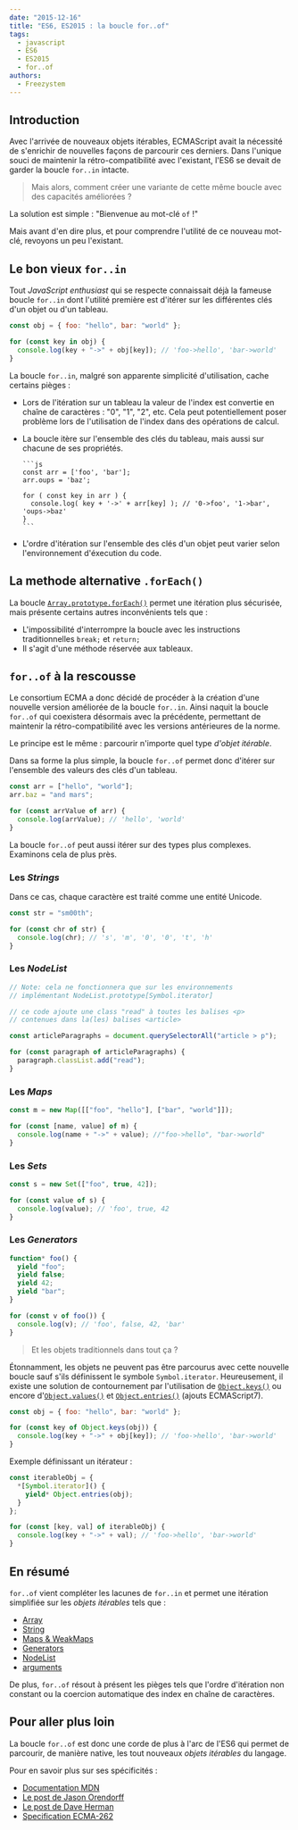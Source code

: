 ```yaml
---
date: "2015-12-16"
title: "ES6, ES2015 : la boucle for..of"
tags:
  - javascript
  - ES6
  - ES2015
  - for..of
authors:
  - Freezystem
---
```


## Introduction

Avec l'arrivée de nouveaux objets itérables, ECMAScript avait la nécessité de
s'enrichir de nouvelles façons de parcourir ces derniers. Dans l'unique souci de
maintenir la rétro-compatibilité avec l'existant, l'ES6 se devait de garder la
boucle `for..in` intacte.

> Mais alors, comment créer une variante de cette même boucle avec des capacités
> améliorées ?

La solution est simple : "Bienvenue au mot-clé `of` !"

Mais avant d'en dire plus, et pour comprendre l'utilité de ce nouveau mot-clé,
revoyons un peu l'existant.

## Le bon vieux `for..in`

Tout _JavaScript enthusiast_ qui se respecte connaissait déjà la fameuse boucle
`for..in` dont l'utilité première est d'itérer sur les différentes clés d'un
objet ou d'un tableau.

```js
const obj = { foo: "hello", bar: "world" };

for (const key in obj) {
  console.log(key + "->" + obj[key]); // 'foo->hello', 'bar->world'
}
```

La boucle `for..in`, malgré son apparente simplicité d'utilisation, cache
certains pièges :

* Lors de l'itération sur un tableau la valeur de l'index est convertie en
  chaîne de caractères : "0", "1", "2", etc. Cela peut potentiellement poser
  problème lors de l'utilisation de l'index dans des opérations de calcul.
* La boucle itère sur l'ensemble des clés du tableau, mais aussi sur chacune de
  ses propriétés.

      ```js
      const arr = ['foo', 'bar'];
      arr.oups = 'baz';

      for ( const key in arr ) {
        console.log( key + '->' + arr[key] ); // '0->foo', '1->bar', 'oups->baz'
      }
      ```

* L'ordre d'itération sur l'ensemble des clés d'un objet peut varier selon
  l'environnement d'éxecution du code.

## La methode alternative `.forEach()`

La boucle
[`Array.prototype.forEach()`](https://developer.mozilla.org/fr/docs/Web/JavaScript/Reference/Objets_globaux/Array/forEach)
permet une itération plus sécurisée, mais présente certains autres inconvénients
tels que :

* L'impossibilité d'interrompre la boucle avec les instructions traditionnelles
  `break;` et `return;`
* Il s'agit d'une méthode réservée aux tableaux.

## `for..of` à la rescousse

Le consortium ECMA a donc décidé de procéder à la création d'une nouvelle
version améliorée de la boucle `for..in`. Ainsi naquit la boucle `for..of` qui
coexistera désormais avec la précédente, permettant de maintenir la
rétro-compatibilité avec les versions antérieures de la norme.

Le principe est le même : parcourir n'importe quel type *d'objet itérable*.

Dans sa forme la plus simple, la boucle `for..of` permet donc d'itérer sur
l'ensemble des valeurs des clés d'un tableau.

```js
const arr = ["hello", "world"];
arr.baz = "and mars";

for (const arrValue of arr) {
  console.log(arrValue); // 'hello', 'world'
}
```

La boucle `for..of` peut aussi itérer sur des types plus complexes. Examinons
cela de plus près.

### Les _Strings_

Dans ce cas, chaque caractère est traité comme une entité Unicode.

```js
const str = "sm00th";

for (const chr of str) {
  console.log(chr); // 's', 'm', '0', '0', 't', 'h'
}
```

### Les _NodeList_

```js
// Note: cela ne fonctionnera que sur les environnements
// implémentant NodeList.prototype[Symbol.iterator]

// ce code ajoute une class "read" à toutes les balises <p>
// contenues dans la(les) balises <article>

const articleParagraphs = document.querySelectorAll("article > p");

for (const paragraph of articleParagraphs) {
  paragraph.classList.add("read");
}
```

### Les _Maps_

```js
const m = new Map([["foo", "hello"], ["bar", "world"]]);

for (const [name, value] of m) {
  console.log(name + "->" + value); //"foo->hello", "bar->world"
}
```

### Les _Sets_

```js
const s = new Set(["foo", true, 42]);

for (const value of s) {
  console.log(value); // 'foo', true, 42
}
```

### Les _Generators_

```js
function* foo() {
  yield "foo";
  yield false;
  yield 42;
  yield "bar";
}

for (const v of foo()) {
  console.log(v); // 'foo', false, 42, 'bar'
}
```

> Et les objets traditionnels dans tout ça ?

Étonnamment, les objets ne peuvent pas être parcourus avec cette nouvelle boucle
sauf s'ils définissent le symbole `Symbol.iterator`. Heureusement, il existe une
solution de contournement par l'utilisation de
[`Object.keys()`](https://developer.mozilla.org/fr/docs/Web/JavaScript/Reference/Objets_globaux/Object/keys)
ou encore
d'[`Object.values()`](https://developer.mozilla.org/fr/docs/Web/JavaScript/Reference/Objets_globaux/Object/values)
et
[`Object.entries()`](https://developer.mozilla.org/fr/docs/Web/JavaScript/Reference/Objets_globaux/Object/entries)
(ajouts ECMAScript7).

```js
const obj = { foo: "hello", bar: "world" };

for (const key of Object.keys(obj)) {
  console.log(key + "->" + obj[key]); // 'foo->hello', 'bar->world'
}
```

Exemple définissant un itérateur :

```js
const iterableObj = {
  *[Symbol.iterator]() {
    yield* Object.entries(obj);
  }
};

for (const [key, val] of iterableObj) {
  console.log(key + "->" + val); // 'foo->hello', 'bar->world'
}
```

## En résumé

`for..of` vient compléter les lacunes de `for..in` et permet une itération
simplifiée sur les _objets itérables_ tels que :

* [Array](https://developer.mozilla.org/fr/docs/Web/JavaScript/Reference/Objets_globaux/Array)
* [String](https://developer.mozilla.org/fr/docs/Web/JavaScript/Reference/Objets_globaux/String)
* [Maps & WeakMaps](http://putaindecode.io/fr/articles/js/es2015/maps-weakmaps/)
* [Generators](https://developer.mozilla.org/fr/docs/Web/JavaScript/Reference/Instructions/function*)
* [NodeList](https://developer.mozilla.org/fr/docs/Web/API/NodeList)
* [arguments](https://developer.mozilla.org/fr/docs/Web/JavaScript/Reference/Fonctions/arguments)

De plus, `for..of` résout à présent les pièges tels que l'ordre d'itération non
constant ou la coercion automatique des index en chaîne de caractères.

## Pour aller plus loin

La boucle `for..of` est donc une corde de plus à l'arc de l'ES6 qui permet de
parcourir, de manière native, les tout nouveaux _objets itérables_ du langage.

Pour en savoir plus sur ses spécificités :

* [Documentation
  MDN](https://developer.mozilla.org/fr/docs/Web/JavaScript/Reference/Instructions/for...of)
* [Le post de Jason
  Orendorff](https://hacks.mozilla.org/2015/04/es6-in-depth-iterators-and-the-for-of-loop/)
* [Le post de Dave Herman](http://tc39wiki.calculist.org/es6/for-of/)
* [Specification
  ECMA-262](http://people.mozilla.org/~jorendorff/es6-draft.html#sec-for-in-and-for-of-statements)
